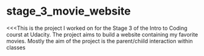 # stage_3_movie_website
<<<This is the project I worked on for the  Stage 3 of the Intro to Coding courst at Udacity.
The project aims to build a website containing my favorite movies. Mostly the aim of the project is the parent/chiild interaction within classes
